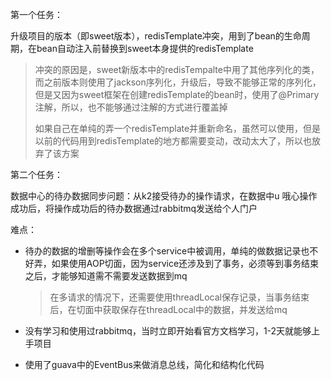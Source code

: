 第一个任务：

升级项目的版本（即sweet版本），redisTemplate冲突，用到了bean的生命周期，在bean自动注入前替换到sweet本身提供的redisTemplate

> 冲突的原因是，sweet新版本中的redisTempalte中用了其他序列化的类，而之前版本则使用了jackson序列化，升级后，导致不能够正常的序列化，但是又因为sweet框架在创建redisTemplate的bean时，使用了@Primary注解，所以，也不能够通过注解的方式进行覆盖掉
>
> 如果自己在单纯的弄一个redisTemplate并重新命名，虽然可以使用，但是以前的代码用到redisTemplate的地方都需要变动，改动太大了，所以也放弃了该方案



第二个任务：

数据中心的待办数据同步问题：从k2接受待办的操作请求，在数据中u 哦心操作成功后，将操作成功后的待办数据通过rabbitmq发送给个人门户

难点：

- 待办的数据的增删等操作会在多个service中被调用，单纯的做数据记录也不好弄，如果使用AOP切面，因为service还涉及到了事务，必须等到事务结束之后，才能够知道需不需要发送数据到mq

  > 在多请求的情况下，还需要使用threadLocal保存记录，当事务结束后，在切面中获取保存在threadLocal中的数据，并发送给mq

- 没有学习和使用过rabbitmq，当时立即开始看官方文档学习，1-2天就能够上手项目

- 使用了guava中的EventBus来做消息总线，简化和结构化代码

